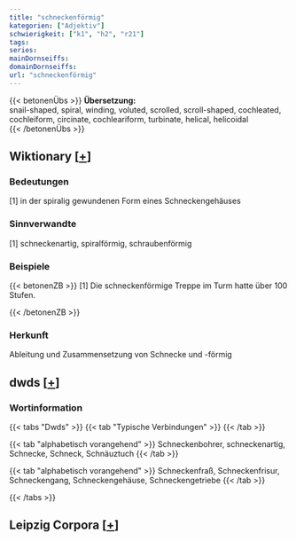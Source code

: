 ```yaml
---
title: "schneckenförmig"
kategorien: ["Adjektiv"]
schwierigkeit: ["k1", "h2", "r21"]
tags:
series:
mainDornseiffs:
domainDornseiffs:
url: "schneckenförmig"
---
```


{{< betonenÜbs >}}
**Übersetzung:**  
snail-shaped, spiral, winding, voluted, scrolled, scroll-shaped, cochleated, cochleiform, circinate, cochleariform, turbinate, helical, helicoidal  
{{< /betonenÜbs >}}

## Wiktionary [[+](https://de.wiktionary.org/wiki/schneckenförmig)]

### Bedeutungen
[1] in der spiralig gewundenen Form eines Schneckengehäuses  

### Sinnverwandte
[1] schneckenartig, spiralförmig, schraubenförmig  

### Beispiele
{{< betonenZB >}}
[1] Die schneckenförmige Treppe im Turm hatte über 100 Stufen.  

{{< /betonenZB >}}
### Herkunft
Ableitung und Zusammensetzung von Schnecke und -förmig  



## dwds [[+](https://www.dwds.de/wb/schneckenförmig)]

### Wortinformation
{{< tabs "Dwds" >}}
{{< tab "Typische Verbindungen" >}}
{{< /tab >}}

{{< tab "alphabetisch vorangehend" >}}
Schneckenbohrer, schneckenartig, Schnecke, Schneck, Schnäuztuch
{{< /tab >}}

{{< tab "alphabetisch vorangehend" >}}
Schneckenfraß, Schneckenfrisur, Schneckengang, Schneckengehäuse, Schneckengetriebe
{{< /tab >}}

{{< /tabs >}}

## Leipzig Corpora [[+](https://corpora.uni-leipzig.de/en/res?word=schneckenförmig&corpusId=deu_newscrawl-public_2018)]

